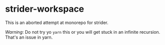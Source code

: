 # strider-workspace

This is an aborted attempt at monorepo for strider.

*Warning*: Do not try yo `yarn` this or you will get stuck in an infinite recursion. That's an issue in yarn.
